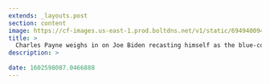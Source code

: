```yaml
--- 
extends: _layouts.post 
section: content 
image: https://cf-images.us-east-1.prod.boltdns.net/v1/static/694940094001/dc81264e-a639-4075-9da3-22421de3f090/dbb8690a-343a-407b-827c-ef6d8edf39cd/1280x720/match/image.jpg 
title: > 
  Charles Payne weighs in on Joe Biden recasting himself as the blue-collar guy 
description: > 
   
date: 1602598087.0466888 
--- 
```

